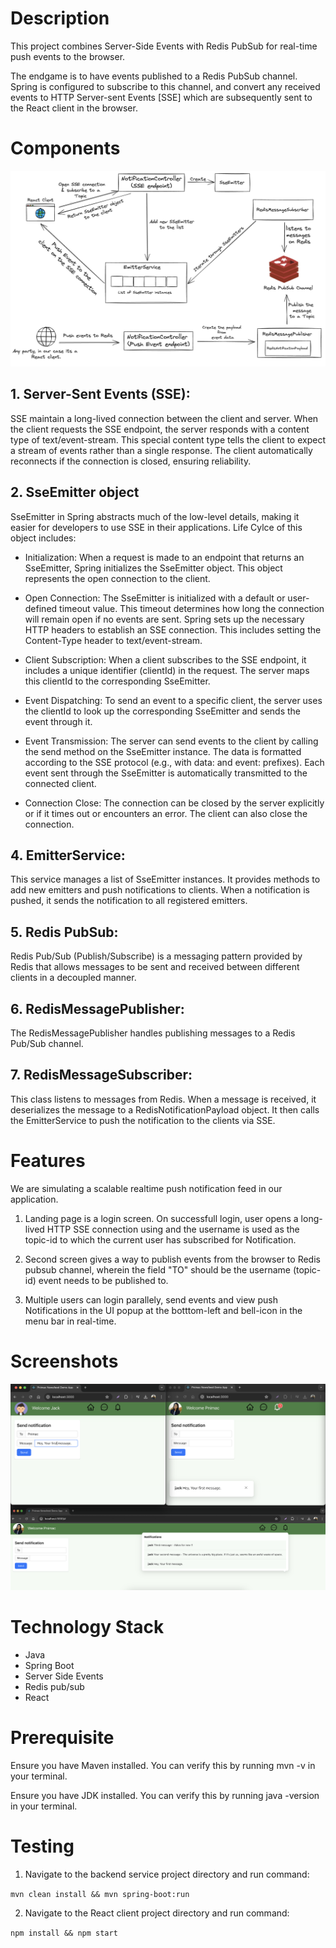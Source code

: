 # Description

This project combines Server-Side Events with Redis PubSub for real-time push events to the browser.

The endgame is to have events published to a Redis PubSub channel. Spring is configured to subscribe to this channel, and convert any received events to HTTP Server-sent Events [SSE] which are subsequently sent to the React client in the browser.

# Components

![Architecture](images/architecture.png)

## 1. Server-Sent Events (SSE):

SSE maintain a long-lived connection between the client and server. When the client requests the SSE endpoint, the server responds with a content type of text/event-stream. This special content type tells the client to expect a stream of events rather than a single response. The client automatically reconnects if the connection is closed, ensuring reliability.

## 2. SseEmitter object

SseEmitter in Spring abstracts much of the low-level details, making it easier for developers to use SSE in their applications. Life Cylce of this object includes:

* Initialization: When a request is made to an endpoint that returns an SseEmitter, Spring initializes the SseEmitter object. This object represents the open connection to the client.

* Open Connection: The SseEmitter is initialized with a default or user-defined timeout value. This timeout determines how long the connection will remain open if no events are sent. Spring sets up the necessary HTTP headers to establish an SSE connection. This includes setting the Content-Type header to text/event-stream.

* Client Subscription: When a client subscribes to the SSE endpoint, it includes a unique identifier (clientId) in the request. The server maps this clientId to the corresponding SseEmitter.

* Event Dispatching: To send an event to a specific client, the server uses the clientId to look up the corresponding SseEmitter and sends the event through it.

* Event Transmission: The server can send events to the client by calling the send method on the SseEmitter instance. The data is formatted according to the SSE protocol (e.g., with data: and event: prefixes). Each event sent through the SseEmitter is automatically transmitted to the connected client.

* Connection Close: The connection can be closed by the server explicitly or if it times out or encounters an error. The client can also close the connection.

## 4. EmitterService:

This service manages a list of SseEmitter instances. It provides methods to add new emitters and push notifications to clients. When a notification is pushed, it sends the notification to all registered emitters.

## 5. Redis PubSub:

Redis Pub/Sub (Publish/Subscribe) is a messaging pattern provided by Redis that allows messages to be sent and received between different clients in a decoupled manner.

## 6. RedisMessagePublisher:

The RedisMessagePublisher handles publishing messages to a Redis Pub/Sub channel. 

## 7. RedisMessageSubscriber:

This class listens to messages from Redis. When a message is received, it deserializes the message to a RedisNotificationPayload object. It then calls the EmitterService to push the notification to the clients via SSE.

# Features

We are simulating a scalable realtime push notification feed in our application. 

1. Landing page is a login screen. On successfull login, user opens a long-lived HTTP SSE connection using and the username is used as the topic-id to which the current user has subscribed for Notification.

2. Second screen gives a way to publish events from the browser to Redis pubsub channel, wherein the field "TO" should be the username (topic-id) event needs to be published to.

3. Multiple users can login parallely, send events and view push Notifications in the UI popup at the botttom-left and bell-icon in the menu bar in real-time.

# Screenshots

![screenshot](images/screenshot.png)

# Technology Stack

* Java  
* Spring Boot 
* Server Side Events 
* Redis pub/sub
* React 


# Prerequisite

Ensure you have Maven installed. You can verify this by running mvn -v in your terminal.

Ensure you have JDK installed. You can verify this by running java -version in your terminal.

# Testing

1. Navigate to the backend service project directory and run command:

`mvn clean install && mvn spring-boot:run`


2. Navigate to the React client project directory and run command:

`npm install && npm start`

